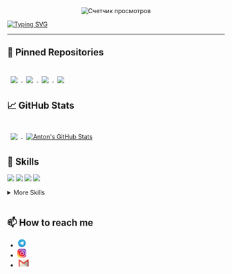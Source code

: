 
<div align="center">
  <img src="https://komarev.com/ghpvc/?username=AntonAduisky&style=flat-square&color=1A2B34" alt="Счетчик просмотров"/>
</div>

[![Typing SVG](https://readme-typing-svg.herokuapp.com?font=Roboto&weight=900&size=29&duration=2400&pause=500&color=ffffff&vCenter=true&width=600&lines=Hi+there%2C+my+name+is+Anton+%E2%98%BA;+I'm+web-developer+and+simply+good+man+%E0%AB%90%F0%9F%85%90)](https://git.io/typing-svg)

---

## 📌 Pinned Repositories

<br>

<a href="https://github.com/AntonAduisky/algososh">
  <img align="center" style="margin:0.5rem" src="https://github-readme-stats.vercel.app/api/pin/?username=antonaduisky&repo=algososh&title_color=ffffff&text_color=c9cacc&icon_color=4AB197&bg_color=1A2B34" />
</a>
<a href="https://github.com/AntonAduisky/nochlezhka">
  <img align="center" style="margin:0.5rem" src="https://github-readme-stats.vercel.app/api/pin/?username=antonaduisky&repo=nochlezhka&title_color=ffffff&text_color=c9cacc&icon_color=4AB197&bg_color=1A2B34" />
</a>
<a href="https://github.com/AntonAduisky/stellar-burger">
  <img align="center" style="margin:0.5rem" src="https://github-readme-stats.vercel.app/api/pin/?username=antonaduisky&repo=stellar-burger&title_color=ffffff&text_color=c9cacc&icon_color=4AB197&bg_color=1A2B34" />
</a>
<a href="https://github.com/AntonAduisky/mesto-project">
  <img align="center" style="margin:0.5rem" src="https://github-readme-stats.vercel.app/api/pin/?username=antonaduisky&repo=mesto-project&title_color=ffffff&text_color=c9cacc&icon_color=4AB197&bg_color=1A2B34" />
</a>

<br>

## &#x1f4c8; GitHub Stats

<br>

<a href="https://github.com/AntonAduisky">
  <img align="center" style="margin:0.5rem" src="https://github-readme-stats.vercel.app/api/top-langs/?username=antonaduisky&hide=html,css&title_color=ffffff&text_color=c9cacc&icon_color=4AB197&bg_color=1A2B34" />
</a>

<a href="https://github.com/AntonAduisky">
  <img align="center" style="margin:0.5rem" src="https://github-readme-stats.vercel.app/api?username=antonaduisky&show_icons=true&line_height=27&count_private=true&title_color=ffffff&text_color=c9cacc&icon_color=4AB097&bg_color=1A2B34" alt="Anton's GitHub Stats" />
</a>

<br>

## 💼 Skills

![](https://img.shields.io/badge/Code-React-informational?style=flat&logo=react&logoColor=white&color=4AB197)
![](https://img.shields.io/badge/Code-Redux-informational?style=flat&logo=Redux&logoColor=white&color=4AB197)
![](https://img.shields.io/badge/Code-JavaScript-informational?style=flat&logo=JavaScript&logoColor=white&color=4AB197)
![](https://img.shields.io/badge/Code-TypeScript-informational?style=flat&logo=TypeScript&logoColor=white&color=4AB197)

<details>
<summary>More Skills</summary>
<br>

![](https://img.shields.io/badge/Style-HTML-090909?style=flat&logo=html5&logoColor=white&color=4AB197)
![](https://img.shields.io/badge/Style-CSS-informational?style=flat&logo=css3&logoColor=white&color=4AB197)
![](https://img.shields.io/badge/Style-Sass-informational?style=flat&logo=Sass&logoColor=white&color=4AB197)

<br>

![](https://img.shields.io/badge/Tools-NPM-informational?style=flat&logo=npm&logoColor=white&color=4AB197)
![](https://img.shields.io/badge/Tools-Postman-informational?style=flat&logo=Postman&logoColor=white&color=4AB197)
![](https://img.shields.io/badge/Tools-GitHub-informational?style=flat&logo=GitHub&logoColor=white&color=4AB197)

</details>

<br>

## 📫 How to reach me

- <a href="https://t.me/aduiskywalker" target="_blank"> <img src="./assets/Telegram.png" alt="Telegram" height = 20></a>
- <a  href="https://www.instagram.com/aduiskywalker/" target="_blank"> <img src="./assets/Instagram.png" alt="Instagram" height = 20></a>
- <a  href="mailto:anton@aduisky.ru" target="_blank"> <img src="./assets/Mail.png" alt="Mail" height = 20></a>

<!-- -------------------------- -->
